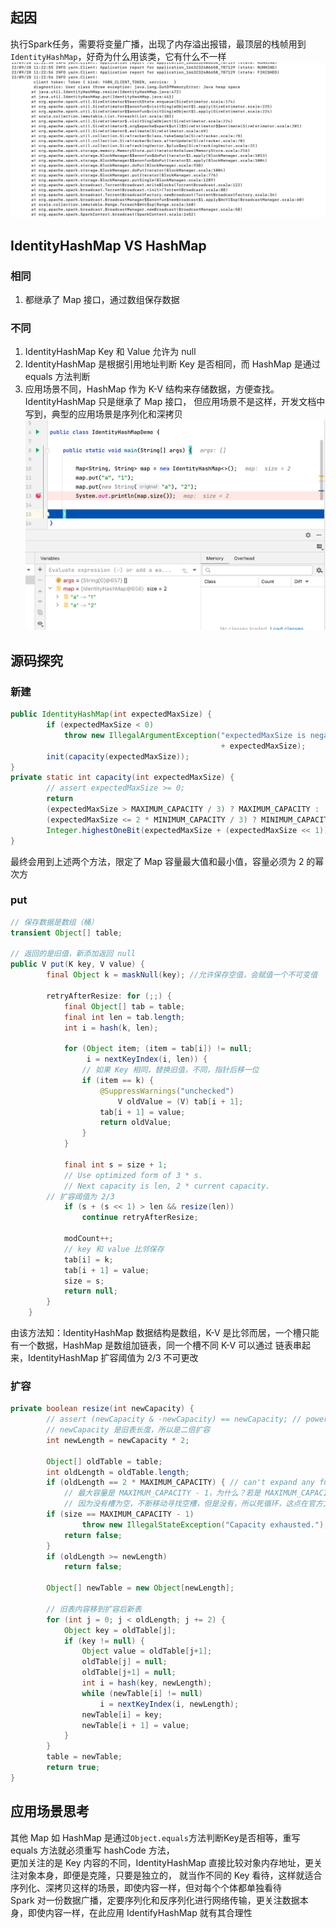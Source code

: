 ## 起因
执行Spark任务，需要将变量广播，出现了内存溢出报错，最顶层的栈帧用到`IdentityHashMap`，好奇为什么用该类，它有什么不一样
![image1](/image/IdentityHashMap.png)
## IdentityHashMap VS HashMap
### 相同
1. 都继承了 Map 接口，通过数组保存数据
### 不同
1. IdentityHashMap Key 和 Value 允许为 null
2. IdentityHashMap 是根据引用地址判断 Key 是否相同，而 HashMap 是通过 equals 方法判断
3. 应用场景不同，HashMap 作为 K-V 结构来存储数据，方便查找。IdentityHashMap 只是继承了 Map 接口，
但应用场景不是这样，开发文档中写到，典型的应用场景是序列化和深拷贝
![image2](/image/IdentityHashMap1.png)
## 源码探究
### 新建
```java
public IdentityHashMap(int expectedMaxSize) {
        if (expectedMaxSize < 0)
            throw new IllegalArgumentException("expectedMaxSize is negative: "
                                               + expectedMaxSize);
        init(capacity(expectedMaxSize));
}
private static int capacity(int expectedMaxSize) {
        // assert expectedMaxSize >= 0;
        return
        (expectedMaxSize > MAXIMUM_CAPACITY / 3) ? MAXIMUM_CAPACITY :
        (expectedMaxSize <= 2 * MINIMUM_CAPACITY / 3) ? MINIMUM_CAPACITY :
        Integer.highestOneBit(expectedMaxSize + (expectedMaxSize << 1));
}
```
最终会用到上述两个方法，限定了 Map 容量最大值和最小值，容量必须为 2 的幂次方
### put
```java
// 保存数据是数组（桶）
transient Object[] table;

// 返回的是旧值，新添加返回 null
public V put(K key, V value) {
        final Object k = maskNull(key); //允许保存空值，会赋值一个不可变值

        retryAfterResize: for (;;) {
            final Object[] tab = table;
            final int len = tab.length;
            int i = hash(k, len);

            for (Object item; (item = tab[i]) != null;
                 i = nextKeyIndex(i, len)) {
                // 如果 Key 相同，替换旧值，不同，指针后移一位
                if (item == k) { 
                    @SuppressWarnings("unchecked")
                        V oldValue = (V) tab[i + 1];
                    tab[i + 1] = value;
                    return oldValue;
                }
            }

            final int s = size + 1;
            // Use optimized form of 3 * s.
            // Next capacity is len, 2 * current capacity.
        // 扩容阈值为 2/3
            if (s + (s << 1) > len && resize(len))
                continue retryAfterResize;

            modCount++;
            // key 和 value 比邻保存
            tab[i] = k;
            tab[i + 1] = value;
            size = s;
            return null;
        }
    }
```
由该方法知：IdentityHashMap 数据结构是数组，K-V 是比邻而居，一个槽只能有一个数据，HashMap 是数组加链表，同一个槽不同 K-V 可以通过
链表串起来，IdentityHashMap 扩容阈值为 2/3 不可更改
### 扩容
```java
private boolean resize(int newCapacity) {
        // assert (newCapacity & -newCapacity) == newCapacity; // power of 2
        // newCapacity 是旧表长度，所以是二倍扩容
        int newLength = newCapacity * 2;

        Object[] oldTable = table;
        int oldLength = oldTable.length;
        if (oldLength == 2 * MAXIMUM_CAPACITY) { // can't expand any further
            // 最大容量是 MAXIMUM_CAPACITY - 1，为什么？若是 MAXIMUM_CAPACITY，在 put 阶段会陷入死循环
            // 因为没有槽为空，不断移动寻找空槽，但是没有，所以死循环，这点在官方文档中说的很清楚
        if (size == MAXIMUM_CAPACITY - 1)
                throw new IllegalStateException("Capacity exhausted.");
            return false;
        }
        if (oldLength >= newLength)
            return false;

        Object[] newTable = new Object[newLength];

        // 旧表内容移到扩容后新表
        for (int j = 0; j < oldLength; j += 2) {
            Object key = oldTable[j];
            if (key != null) {
                Object value = oldTable[j+1];
                oldTable[j] = null;
                oldTable[j+1] = null;
                int i = hash(key, newLength);
                while (newTable[i] != null)
                    i = nextKeyIndex(i, newLength);
                newTable[i] = key;
                newTable[i + 1] = value;
            }
        }
        table = newTable;
        return true;
}
```
## 应用场景思考
其他 Map 如 HashMap 是通过`Object.equals`方法判断Key是否相等，重写 equals 方法就必须重写 hashCode 方法，   
更加关注的是 Key 内容的不同，IdentityHashMap 直接比较对象内存地址，更关注对象本身，即便是克隆，只要是独立的，
就当作不同的 Key 看待，这样就适合序列化、深拷贝这样的场景，即使内容一样，但对每个个体都单独看待  
Spark 对一份数据广播，定要序列化和反序列化进行网络传输，更关注数据本身，即使内容一样，在此应用 IdentifyHashMap 就有其合理性

